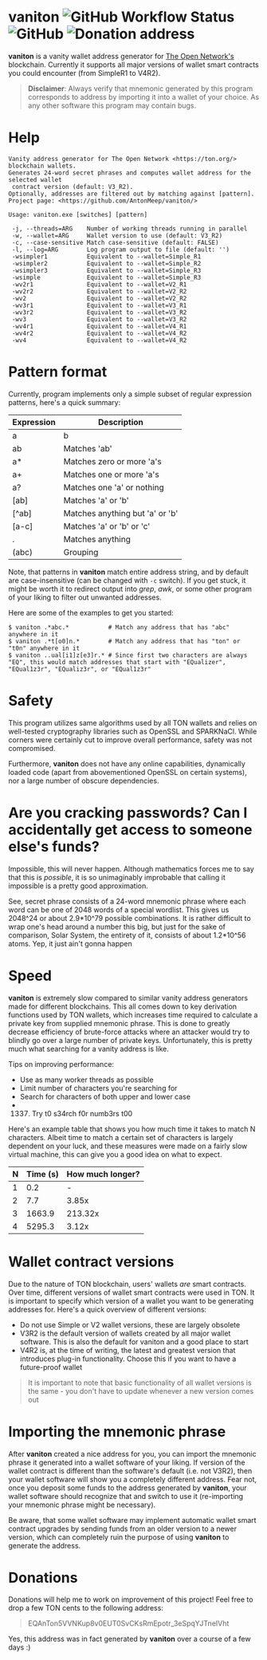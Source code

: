 vaniton ![GitHub Workflow Status](https://img.shields.io/github/workflow/status/AntonMeep/vaniton/CI%20linux) ![GitHub](https://img.shields.io/github/license/AntonMeep/vaniton) ![Donation address](https://img.shields.io/badge/donate%20TON-EQAnTon5VVNKup8v0EUT0SvCKsRmEpotr__3eSpqYJTneIVht%20-blue)
=======

**vaniton** is a vanity wallet address generator for [The Open Network's](https://ton.org/) blockchain. Currently it supports all major versions of wallet smart contracts you could encounter (from SimpleR1 to V4R2).

> **Disclaimer**:
Always verify that mnemonic generated by this program corresponds to address by importing it into a wallet of your choice. As any other software this program may contain bugs.

# Help
```
Vanity address generator for The Open Network <https://ton.org/> blockchain wallets.
Generates 24-word secret phrases and computes wallet address for the selected wallet
 contract version (default: V3_R2).
Optionally, addresses are filtered out by matching against [pattern].
Project page: <https://github.com/AntonMeep/vaniton/>

Usage: vaniton.exe [switches] [pattern]

 -j, --threads=ARG    Number of working threads running in parallel
 -w, --wallet=ARG     Wallet version to use (default: V3_R2)
 -c, --case-sensitive Match case-sensitive (default: FALSE)
 -l, --log=ARG        Log program output to file (default: '')
 -wsimpler1           Equivalent to --wallet=Simple_R1
 -wsimpler2           Equivalent to --wallet=Simple_R2
 -wsimpler3           Equivalent to --wallet=Simple_R3
 -wsimple             Equivalent to --wallet=Simple_R3
 -wv2r1               Equivalent to --wallet=V2_R1
 -wv2r2               Equivalent to --wallet=V2_R2
 -wv2                 Equivalent to --wallet=V2_R2
 -wv3r1               Equivalent to --wallet=V3_R1
 -wv3r2               Equivalent to --wallet=V3_R2
 -wv3                 Equivalent to --wallet=V3_R2
 -wv4r1               Equivalent to --wallet=V4_R1
 -wv4r2               Equivalent to --wallet=V4_R2
 -wv4                 Equivalent to --wallet=V4_R2
```

# Pattern format
Currently, program implements only a simple subset of regular expression patterns, here's a quick summary:

| Expression | Description |
|------------|-------------|
| a|b        | Matches 'a' or 'b' |
| ab         | Matches 'ab' |
| a*         | Matches zero or more 'a's |
| a+         | Matches one or more 'a's |
| a?         | Matches one 'a' or nothing |
| [ab]       | Matches 'a' or 'b' |
| [^ab]      | Matches anything but 'a' or 'b' |
| [a-c]      | Matches 'a' or 'b' or 'c' |
| .          | Matches anything |
| (abc)      | Grouping |

Note, that patterns in **vaniton** match entire address string, and by default are case-insensitive (can be changed with `-c` switch). If you get stuck, it might be worth it to redirect output into *grep*, *awk*, or some other program of your liking to filter out unwanted addresses.

Here are some of the examples to get you started:
```
$ vaniton .*abc.*           # Match any address that has "abc" anywhere in it
$ vaniton .*t[o0]n.*        # Match any address that has "ton" or "t0n" anywhere in it
$ vaniton ..ual[i1]z[e3]r.* # Since first two characters are always "EQ", this would match addresses that start with "EQualizer", "EQual1z3r", "EQualiz3r", or "EQual1z3r"
```

# Safety
This program utilizes same algorithms used by all TON wallets and relies on well-tested cryptography libraries such as OpenSSL and SPARKNaCl. While corners were certainly cut to improve overall performance, safety was not compromised.

Furthermore, **vaniton** does not have any online capabilities, dynamically loaded code (apart from abovementioned OpenSSL on certain systems), nor a large number of obscure dependencies.

# Are you cracking passwords? Can I accidentally get access to someone else's funds?
Impossible, this will never happen. Although mathematics forces me to say that this is *possible*, it is so unimaginably improbable that calling it impossible is a pretty good approximation.

See, secret phrase consists of a 24-word mnemonic phrase where each word can be one of 2048 words of a special wordlist. This gives us 2048^24 or about 2.9\*10^79 possible combinations. It is rather difficult to wrap one's head around a number this big, but just for the sake of comparison, Solar System, the entirety of it, consists of about 1.2\*10^56 atoms. Yep, it just ain't gonna happen

# Speed
**vaniton** is extremely slow compared to similar vanity address generators made for different blockchains. This all comes down to key derivation functions used by TON wallets, which increases time required to calculate a private key from supplied mnemonic phrase.
This is done to greatly decrease efficiency of brute-force attacks where an attacker would try to blindly go over a large number of private keys. Unfortunately, this is pretty much what searching for a vanity address is like.

Tips on improving performance:
- Use as many worker threads as possible
- Limit number of characters you're searching for
- Search for characters of both upper and lower case
- 1337. Try t0 s34rch f0r numb3rs t00

Here's an example table that shows you how much time it takes to match N characters. Albeit time to match a certain set of characters is largely dependent on your luck, and these measures were made on a fairly slow virtual machine, this can give you a good idea on what to expect.

| N | Time (s) | How much longer? |
|---|----------|------------------|
| 1 |      0.2 |                - |
| 2 |      7.7 |            3.85x |
| 3 |   1663.9 |          213.32x |
| 4 |   5295.3 |            3.12x |


# Wallet contract versions
Due to the nature of TON blockchain, users' wallets *are* smart contracts. Over time, different versions of wallet smart contracts were used in TON. It is important to specify which version of a wallet you want to be generating addresses for. Here's a quick overview of different versions:
- Do not use Simple or V2 wallet versions, these are largely obsolete
- V3R2 is the default version of wallets created by all major wallet software. This is also the default for vaniton and a good place to start
- V4R2 is, at the time of writing, the latest and greatest version that introduces plug-in functionality. Choose this if you want to have a future-proof wallet

>It is important to note that basic functionality of all wallet versions is the same - you don't have to update whenever a new version comes out

# Importing the mnemonic phrase
After **vaniton** created a nice address for you, you can import the mnemonic phrase it generated into a wallet software of your liking. If version of the wallet contract is different than the software's default (i.e. not V3R2), then your wallet software will show you a completely different address. Fear not, once you deposit some funds to the address generated by **vaniton**, your wallet software should recognize that and switch to use it (re-importing your mnemonic phrase might be necessary).

Be aware, that some wallet software may implement automatic wallet smart contract upgrades by sending funds from an older version to a newer version, which can completely ruin the purpose of using **vaniton** to generate the address.

# Donations
Donations will help me to work on improvement of this project!
Feel free to drop a few TON cents to the following address:
> EQAnTon5VVNKup8v0EUT0SvCKsRmEpotr_3eSpqYJTneIVht

Yes, this address was in fact generated by **vaniton** over a course of a few days :)
